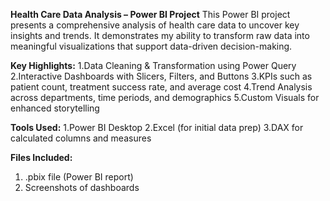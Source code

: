 **Health Care Data Analysis – Power BI Project**
This Power BI project presents a comprehensive analysis of health care data to uncover key insights and trends. It demonstrates my ability to transform raw data into meaningful visualizations that support data-driven decision-making.

**Key Highlights:**
1.Data Cleaning & Transformation using Power Query
2.Interactive Dashboards with Slicers, Filters, and Buttons
3.KPIs such as patient count, treatment success rate, and average cost
4.Trend Analysis across departments, time periods, and demographics
5.Custom Visuals for enhanced storytelling

**Tools Used:**
1.Power BI Desktop
2.Excel (for initial data prep)
3.DAX for calculated columns and measures

**Files Included:**
1. .pbix file (Power BI report)
2. Screenshots of dashboards

